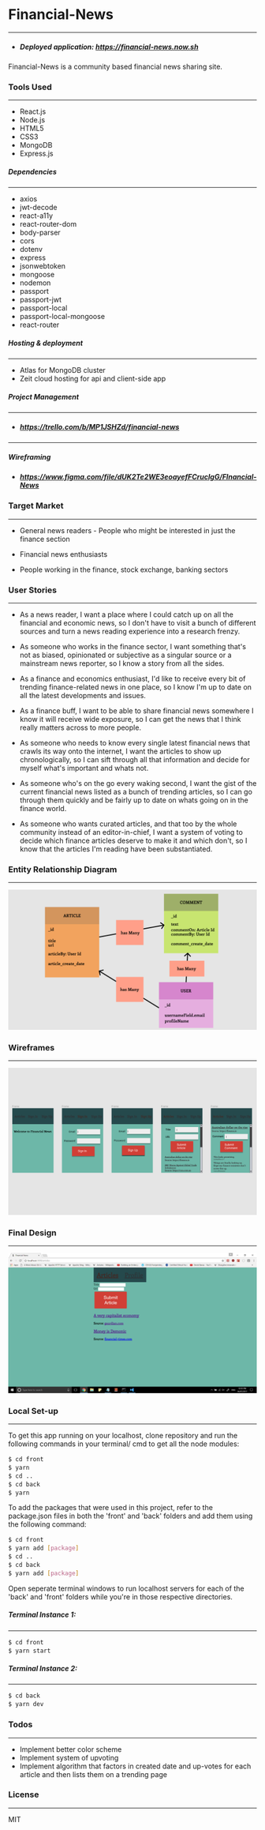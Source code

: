 # Financial-News
----

* ##### Deployed application: https://financial-news.now.sh

Financial-News is a community based financial news sharing site.

### Tools Used
----
* React.js
* Node.js
* HTML5
* CSS3
* MongoDB
* Express.js
##### Dependencies 
----
*  axios
* jwt-decode 
* react-a11y
* react-router-dom
* body-parser
* cors
* dotenv
* express
* jsonwebtoken
* mongoose
* nodemon
* passport
* passport-jwt
* passport-local
* passport-local-mongoose
* react-router

##### Hosting & deployment
----
* Atlas for MongoDB cluster
* Zeit cloud hosting for api and client-side app
##### Project Management
----
* ##### https://trello.com/b/MP1JSHZd/financial-news
----
##### Wireframing
* ##### https://www.figma.com/file/dUK2Te2WE3eoayefFCrucIgG/FInancial-News
### Target Market
----
* General news  readers - People who might be interested in just the finance section

* Financial news enthusiasts

* People working in the finance, stock exchange, banking sectors

### User Stories
----
* As a news reader, I want a place where I could catch up on all the financial and economic news, so I don't have to visit a bunch of different sources and turn a news reading experience into a research frenzy.

* As someone who works in the finance sector, I want something that's not as biased, opinionated or subjective as a singular source or a mainstream news reporter, so I know a story from all the sides.

* As a finance and economics enthusiast, I'd like to receive every bit of trending finance-related news in one place, so I know I'm up to date on all the latest developments and issues.

* As a finance buff, I want to be able to share financial news somewhere I know it will receive wide exposure, so I can get the news that I think really matters across to more people.

* As someone who needs to know every single latest financial news that crawls its way onto the internet, I want the articles to show up chronologically, so I can sift through all that information and decide for myself what's important and whats not.

* As someone who's on the go every waking second, I want the gist of the current financial news listed as a bunch of trending articles, so I can go through them quickly and be fairly up to date on whats going on in the finance world.

* As someone who wants curated articles, and that too by the whole community instead of an editor-in-chief, I want a system of voting to decide which finance articles deserve to make it and which don't, so I know that the articles I'm reading have been substantiated.

### Entity Relationship Diagram
----
![alt text](https://raw.githubusercontent.com/muhammad-awan/financial-news/master/ERD.png)
### Wireframes 
----
![alt text](https://raw.githubusercontent.com/muhammad-awan/financial-news/master/Wireframes.PNG)
### Final Design 
----
![alt text](https://raw.githubusercontent.com/muhammad-awan/financial-news/master/final.jpg)

### Local Set-up
----

To get this app running on your localhost, clone repository and run the following commands in your terminal/ cmd to get all the node modules:

```sh
$ cd front
$ yarn 
$ cd ..
$ cd back
$ yarn
```
To add the packages that were used in this project, refer to the package.json files in both the 'front' and 'back' folders and add them using the following command:
```sh
$ cd front
$ yarn add [package] 
$ cd ..
$ cd back
$ yarn add [package] 
```
Open seperate terminal windows to run localhost servers for each of the 'back' and 'front' folders while you're in those respective directories.

##### Terminal Instance 1:
----
```sh
$ cd front
$ yarn start
```
##### Terminal Instance 2:
----

```sh
$ cd back
$ yarn dev
```


### Todos
----

 - Implement better color scheme
 - Implement system of upvoting
 - Implement algorithm that factors in created date and up-votes for each article and then lists them on a trending page

### License
----

MIT
